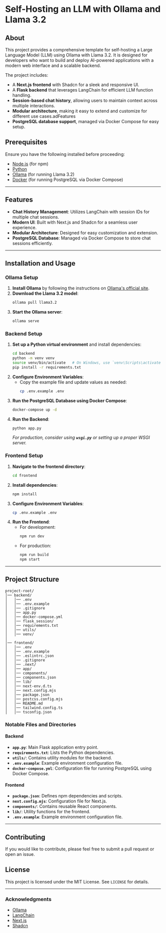# Self-Hosting an LLM with Ollama and Llama 3.2

## About

This project provides a comprehensive template for self-hosting a Large Language Model (LLM) using Ollama with Llama 3.2. It is designed for developers who want to build and deploy AI-powered applications with a modern web interface and a scalable backend.

The project includes:

- A **Next.js frontend** with Shadcn for a sleek and responsive UI.
- A **Flask backend** that leverages LangChain for efficient LLM function handling.
- **Session-based chat history**, allowing users to maintain context across multiple interactions.
- **Modular architecture**, making it easy to extend and customize for different use cases.adFeatures
- **PostgreSQL database support**, managed via Docker Compose for easy setup.

## Prerequisites

Ensure you have the following installed before proceeding:

- [Node.js](https://nodejs.org/) (for npm)
- [Python](https://www.python.org/)
- [Ollama](https://ollama.com/) (for running Llama 3.2)
- [Docker](https://www.docker.com/) (for running PostgreSQL via Docker Compose)

---

## Features

- **Chat History Management**: Utilizes LangChain with session IDs for multiple chat sessions.
- **Modern UI**: Built with Next.js and Shadcn for a seamless user experience.
- **Modular Architecture**: Designed for easy customization and extension.
- **PostgreSQL Database**: Managed via Docker Compose to store chat sessions efficiently.

---

## Installation and Usage

### Ollama Setup

1. **Install Ollama** by following the instructions on [Ollama's official site](https://ollama.com/).
2. **Download the Llama 3.2 model**:
   ```sh
   ollama pull llama3.2
   ```
3. **Start the Ollama server**:
   ```sh
   ollama serve
   ```

### Backend Setup

1. **Set up a Python virtual environment** and install dependencies:
   ```sh
   cd backend
   python -m venv venv
   source venv/bin/activate   # On Windows, use `venv\Scripts\activate`
   pip install -r requirements.txt
   ```
2. **Configure Environment Variables**:
   - Copy the example file and update values as needed:
     ```sh
     cp .env.example .env
     ```
3. **Run the PostgreSQL Database using Docker Compose**:
   ```sh
   docker-compose up -d
   ```
4. **Run the Backend**:
   ```sh
   python app.py
   ```
   *For production, consider using **`wsgi.py`** or setting up a proper WSGI server.*

### Frontend Setup

1. **Navigate to the frontend directory**:
   ```sh
   cd frontend
   ```
2. **Install dependencies**:
   ```sh
   npm install
   ```
3. **Configure Environment Variables**:
   ```sh
   cp .env.example .env
   ```
4. **Run the Frontend**:
   - For development:
     ```sh
     npm run dev
     ```
   - For production:
     ```sh
     npm run build
     npm start
     ```

---

## Project Structure

```
project-root/
│── backend/
│   │── .env
│   │── .env.example
│   │── .gitignore
│   │── app.py
│   │── docker-compose.yml
│   │── flask_session/
│   │── requirements.txt
│   │── utils/
│   │── venv/
│
│── frontend/
│   │── .env
│   │── .env.example
│   │── .eslintrc.json
│   │── .gitignore
│   │── .next/
│   │── app/
│   │── components/
│   │── components.json
│   │── lib/
│   │── next-env.d.ts
│   │── next.config.mjs
│   │── package.json
│   │── postcss.config.mjs
│   │── README.md
│   │── tailwind.config.ts
│   │── tsconfig.json
```

### Notable Files and Directories

#### Backend

- **`app.py`**: Main Flask application entry point.
- **`requirements.txt`**: Lists the Python dependencies.
- **`utils/`**: Contains utility modules for the backend.
- **`.env.example`**: Example environment configuration file.
- **`docker-compose.yml`**: Configuration file for running PostgreSQL using Docker Compose.

#### Frontend

- **`package.json`**: Defines npm dependencies and scripts.
- **`next.config.mjs`**: Configuration file for Next.js.
- **`components/`**: Contains reusable React components.
- **`lib/`**: Utility functions for the frontend.
- **`.env.example`**: Example environment configuration file.

---

## Contributing

If you would like to contribute, please feel free to submit a pull request or open an issue.

## License

This project is licensed under the MIT License. See `LICENSE` for details.

---

### Acknowledgments

- [Ollama](https://ollama.com/)
- [LangChain](https://python.langchain.com/)
- [Next.js](https://nextjs.org/)
- [Shadcn](https://shadcn.dev/)

